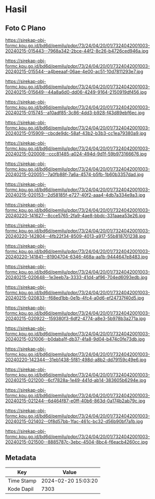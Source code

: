 # Hasil

## Foto C Plano

https://sirekap-obj-formc.kpu.go.id/bd6d/pemilu/pdpr/73/24/04/20/01/7324042001003-20240215-015443--7968a342-2bce-44f2-8c26-b4726ced946a.jpg

https://sirekap-obj-formc.kpu.go.id/bd6d/pemilu/pdpr/73/24/04/20/01/7324042001003-20240215-015544--a4beeaaf-06ae-4e00-ac51-10d7811293e7.jpg

https://sirekap-obj-formc.kpu.go.id/bd6d/pemilu/pdpr/73/24/04/20/01/7324042001003-20240215-015649--44a8a6d0-dd06-4249-9164-2150919df456.jpg

https://sirekap-obj-formc.kpu.go.id/bd6d/pemilu/pdpr/73/24/04/20/01/7324042001003-20240215-015745--a10adf85-3c86-4dd3-b928-f43d89ebf6ec.jpg

https://sirekap-obj-formc.kpu.go.id/bd6d/pemilu/pdpr/73/24/04/20/01/7324042001003-20240215-015909--cbcde9dc-58af-43b2-b3b3-cc1ea79380a9.jpg

https://sirekap-obj-formc.kpu.go.id/bd6d/pemilu/pdpr/73/24/04/20/01/7324042001003-20240215-020008--ccc81485-a024-494d-9d1f-59b973166676.jpg

https://sirekap-obj-formc.kpu.go.id/bd6d/pemilu/pdpr/73/24/04/20/01/7324042001003-20240215-020051--7a0fb88f-7a6a-4574-b5fb-1b60b3357dad.jpg

https://sirekap-obj-formc.kpu.go.id/bd6d/pemilu/pdpr/73/24/04/20/01/7324042001003-20240215-020153--2d58185f-e727-40f2-aaa4-4db7a334e9a3.jpg

https://sirekap-obj-formc.kpu.go.id/bd6d/pemilu/pdpr/73/24/04/20/01/7324042001003-20240220-141627--8cce5765-2fa9-4ae8-bbdc-331aaea53e26.jpg

https://sirekap-obj-formc.kpu.go.id/bd6d/pemilu/pdpr/73/24/04/20/01/7324042001003-20240220-142804--4fb22f34-8509-4013-a917-55b818701238.jpg

https://sirekap-obj-formc.kpu.go.id/bd6d/pemilu/pdpr/73/24/04/20/01/7324042001003-20240220-141841--81904704-6346-468a-aa1b-9444647e8483.jpg

https://sirekap-obj-formc.kpu.go.id/bd6d/pemilu/pdpr/73/24/04/20/01/7324042001003-20240215-020648--1e3eeb7a-3333-41d4-af96-704ed6093edb.jpg

https://sirekap-obj-formc.kpu.go.id/bd6d/pemilu/pdpr/73/24/04/20/01/7324042001003-20240215-020833--f68ed1bb-0e1b-4fc4-a0d6-ef24737f40d5.jpg

https://sirekap-obj-formc.kpu.go.id/bd6d/pemilu/pdpr/73/24/04/20/01/7324042001003-20240215-020922--159380f3-6df2-4774-a8e3-5b978b3a271a.jpg

https://sirekap-obj-formc.kpu.go.id/bd6d/pemilu/pdpr/73/24/04/20/01/7324042001003-20240215-021006--b0daba1f-db37-4fa8-9d04-b474c0fe73db.jpg

https://sirekap-obj-formc.kpu.go.id/bd6d/pemilu/pdpr/73/24/04/20/01/7324042001003-20240220-142344--31eb1438-5f81-498d-a8b2-dd79159c49e6.jpg

https://sirekap-obj-formc.kpu.go.id/bd6d/pemilu/pdpr/73/24/04/20/01/7324042001003-20240215-021200--6cf7828a-1e49-441d-ab14-383605b6294e.jpg

https://sirekap-obj-formc.kpu.go.id/bd6d/pemilu/pdpr/73/24/04/20/01/7324042001003-20240215-021244--6d464f87-e0ff-40b6-863d-0a174b2ab79c.jpg

https://sirekap-obj-formc.kpu.go.id/bd6d/pemilu/pdpr/73/24/04/20/01/7324042001003-20240215-021402--0f8d57bb-1fac-461c-bc32-d56b90bf7a1b.jpg

https://sirekap-obj-formc.kpu.go.id/bd6d/pemilu/pdpr/73/24/04/20/01/7324042001003-20240215-021500--8885787c-3ebc-4504-8bc4-f6eacb4260cc.jpg


## Metadata

| Key        | Value               |
| ---------- | ------------------- |
| Time Stamp | 2024-02-20 15:03:20 |
| Kode Dapil | 7303                |



